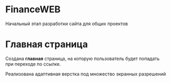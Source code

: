 # FinanceWEB
Начальный этап разработки сайта для общих проектов

# Главная страница
Создана **главная** страница, на которую пользователь будет попадать при переходе по ссылке.

Реализована адаптивная верстка под множество экранных разрешений

